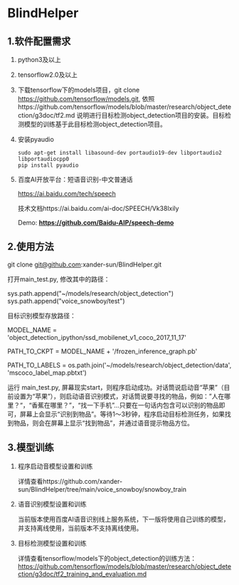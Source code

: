 # BlindHelper

## 1.软件配置需求

1. python3及以上

2. tensorflow2.0及以上

3. 下载tensorflow下的models项目，git clone https://github.com/tensorflow/models.git, 依照https://github.com/tensorflow/models/blob/master/research/object_detection/g3doc/tf2.md 说明进行目标检测object_detection项目的安装。目标检测模型的训练基于此目标检测object_detection项目。

4. 安装pyaudio

   ```
   sudo apt-get install libasound-dev portaudio19-dev libportaudio2 libportaudiocpp0
   pip install pyaudio
   ```

5. 百度AI开放平台：短语音识别-中文普通话

   https://ai.baidu.com/tech/speech

   技术文档https://ai.baidu.com/ai-doc/SPEECH/Vk38lxily

   Demo:  **https://github.com/Baidu-AIP/speech-demo**

   

## 2.使用方法

git clone git@github.com:xander-sun/BlindHelper.git

打开main_test.py, 修改其中的路径：

sys.path.append("~/models/research/object_detection")
sys.path.append("voice_snowboy/test")

目标识别模型存放路径：

MODEL_NAME = 'object_detection_ipython/ssd_mobilenet_v1_coco_2017_11_17'

PATH_TO_CKPT = MODEL_NAME + '/frozen_inference_graph.pb'

PATH_TO_LABELS = os.path.join('~/models/research/object_detection/data', 'mscoco_label_map.pbtxt')

运行 main_test.py, 屏幕现实start，则程序启动成功。对话筒说启动音“苹果”（目前设置为“苹果”），则启动语音识别模式，对话筒说要寻找的物品，例如：”人在哪里？“，“香蕉在哪里？”，“找一下手机”...只要在一句话内包含可以识别的物品即可，屏幕上会显示“识别到物品”。等待1～3秒钟，程序启动目标检测任务，如果找到物品，则会在屏幕上显示“找到物品”，并通过语音提示物品方位。



## 3.模型训练

1. 程序启动音模型设置和训练

   详情查看https://github.com/xander-sun/BlindHelper/tree/main/voice_snowboy/snowboy_train

2. 语音识别模型设置和训练

   当前版本使用百度AI语音识别线上服务系统，下一版将使用自己训练的模型，并支持离线使用，当前版本不支持离线使用。

3. 目标检测模型设置和训练

   详情查看tensorflow/models下的object_detection的训练方法：https://github.com/tensorflow/models/blob/master/research/object_detection/g3doc/tf2_training_and_evaluation.md







